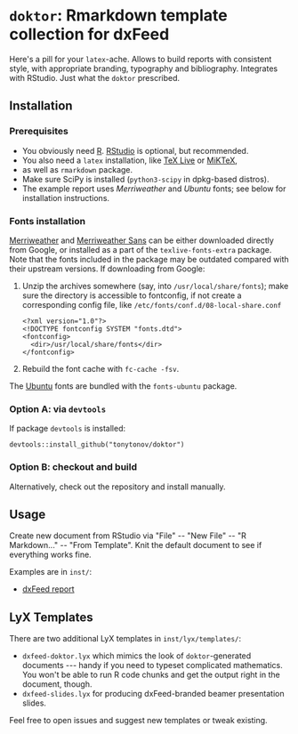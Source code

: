 # `doktor`: Rmarkdown template collection for dxFeed

Here's a pill for your `latex`-ache. Allows to build reports with consistent style, with appropriate branding, typography and bibliography. Integrates with RStudio. Just what the `doktor` prescribed.

## Installation

### Prerequisites

- You obviously need [R](https://www.r-project.org/).
  [RStudio](https://www.rstudio.com/) is optional, but recommended.
- You also need a `latex` installation, like [TeX
  Live](https://www.tug.org/texlive/) or [MiKTeX](https://miktex.org/),
- as well as `rmarkdown` package. 
- Make sure SciPy is installed (`python3-scipy` in dpkg-based distros).
- The example report uses *Merriweather* and *Ubuntu* fonts; see below for
  installation instructions.

### Fonts installation

[Merriweather](https://fonts.google.com/specimen/Merriweather) and [Merriweather
Sans](https://fonts.google.com/specimen/Merriweather+Sans) can be either 
downloaded directly from Google, or installed as a part of the 
`texlive-fonts-extra` package.  Note that the fonts included in the package may 
be outdated compared with their upstream versions.  If downloading from Google:
 
1. Unzip the archives somewhere (say, into `/usr/local/share/fonts`); make sure
   the directory is accessible to fontconfig, if not create a corresponding
   config file, like `/etc/fonts/conf.d/08-local-share.conf` 

    ```
    <?xml version="1.0"?>
    <!DOCTYPE fontconfig SYSTEM "fonts.dtd">
    <fontconfig>
      <dir>/usr/local/share/fonts</dir>
    </fontconfig>
    ```

2.  Rebuild the font cache with `fc-cache -fsv`.

The [Ubuntu](https://design.ubuntu.com/font/) fonts are bundled with the
`fonts-ubuntu` package.

### Option A: via `devtools`

If package `devtools` is installed:

```
devtools::install_github("tonytonov/doktor")
```

### Option B: checkout and build

Alternatively, check out the repository and install manually.

## Usage

Create new document from RStudio via "File" -- "New File" -- "R Markdown..." -- "From Template". Knit the default document to see if everything works fine. 

Examples are in `inst/`:

  * [dxFeed report](https://github.com/tonytonov/doktor/blob/master/inst/dxfeed-report-example.pdf)

## LyX Templates

There are two additional LyX templates in `inst/lyx/templates/`:

  * `dxfeed-doktor.lyx` which mimics the look of `doktor`-generated documents
    --- handy if you need to typeset complicated mathematics.  You won't be able
    to run R code chunks and get the output right in the document, though.
  * `dxfeed-slides.lyx` for producing dxFeed-branded beamer presentation slides.

Feel free to open issues and suggest new templates or tweak existing.
